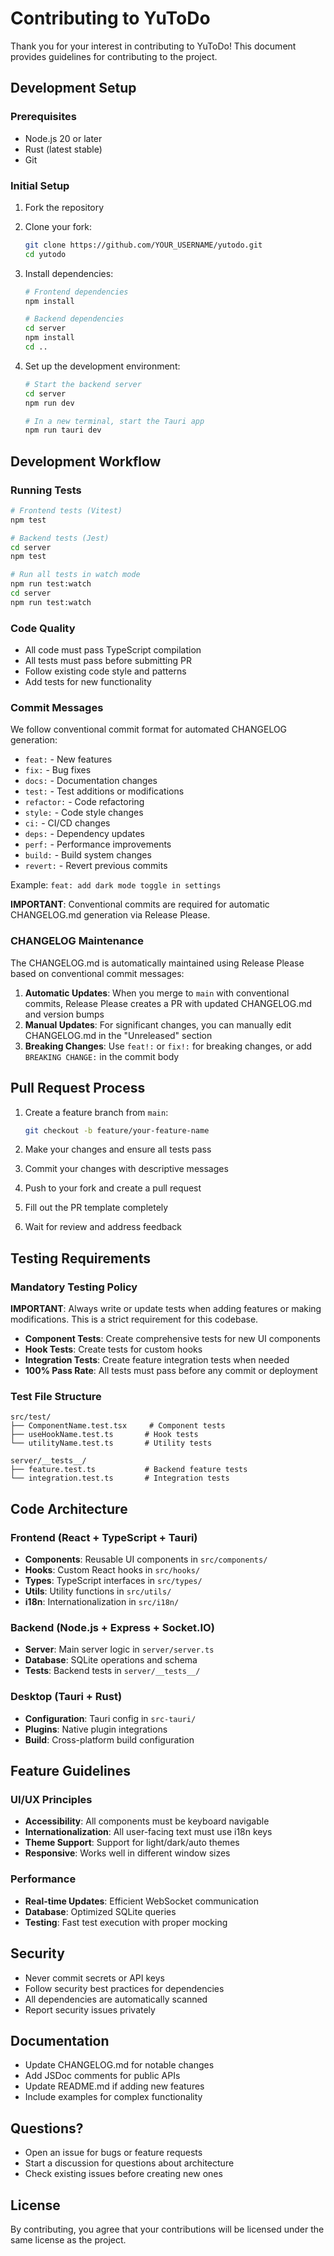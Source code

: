 # Contributing to YuToDo

Thank you for your interest in contributing to YuToDo! This document provides guidelines for contributing to the project.

## Development Setup

### Prerequisites

- Node.js 20 or later
- Rust (latest stable)
- Git

### Initial Setup

1. Fork the repository
2. Clone your fork:
   ```bash
   git clone https://github.com/YOUR_USERNAME/yutodo.git
   cd yutodo
   ```

3. Install dependencies:
   ```bash
   # Frontend dependencies
   npm install
   
   # Backend dependencies
   cd server
   npm install
   cd ..
   ```

4. Set up the development environment:
   ```bash
   # Start the backend server
   cd server
   npm run dev
   
   # In a new terminal, start the Tauri app
   npm run tauri dev
   ```

## Development Workflow

### Running Tests

```bash
# Frontend tests (Vitest)
npm test

# Backend tests (Jest)
cd server
npm test

# Run all tests in watch mode
npm run test:watch
cd server
npm run test:watch
```

### Code Quality

- All code must pass TypeScript compilation
- All tests must pass before submitting PR
- Follow existing code style and patterns
- Add tests for new functionality

### Commit Messages

We follow conventional commit format for automated CHANGELOG generation:

- `feat:` - New features
- `fix:` - Bug fixes
- `docs:` - Documentation changes
- `test:` - Test additions or modifications
- `refactor:` - Code refactoring
- `style:` - Code style changes
- `ci:` - CI/CD changes
- `deps:` - Dependency updates
- `perf:` - Performance improvements
- `build:` - Build system changes
- `revert:` - Revert previous commits

Example: `feat: add dark mode toggle in settings`

**IMPORTANT**: Conventional commits are required for automatic CHANGELOG.md generation via Release Please.

### CHANGELOG Maintenance

The CHANGELOG.md is automatically maintained using Release Please based on conventional commit messages:

1. **Automatic Updates**: When you merge to `main` with conventional commits, Release Please creates a PR with updated CHANGELOG.md and version bumps
2. **Manual Updates**: For significant changes, you can manually edit CHANGELOG.md in the "Unreleased" section
3. **Breaking Changes**: Use `feat!:` or `fix!:` for breaking changes, or add `BREAKING CHANGE:` in the commit body

## Pull Request Process

1. Create a feature branch from `main`:
   ```bash
   git checkout -b feature/your-feature-name
   ```

2. Make your changes and ensure all tests pass

3. Commit your changes with descriptive messages

4. Push to your fork and create a pull request

5. Fill out the PR template completely

6. Wait for review and address feedback

## Testing Requirements

### Mandatory Testing Policy

**IMPORTANT**: Always write or update tests when adding features or making modifications. This is a strict requirement for this codebase.

- **Component Tests**: Create comprehensive tests for new UI components
- **Hook Tests**: Create tests for custom hooks
- **Integration Tests**: Create feature integration tests when needed
- **100% Pass Rate**: All tests must pass before any commit or deployment

### Test File Structure

```
src/test/
├── ComponentName.test.tsx     # Component tests
├── useHookName.test.ts       # Hook tests
└── utilityName.test.ts       # Utility tests

server/__tests__/
├── feature.test.ts           # Backend feature tests
└── integration.test.ts       # Integration tests
```

## Code Architecture

### Frontend (React + TypeScript + Tauri)

- **Components**: Reusable UI components in `src/components/`
- **Hooks**: Custom React hooks in `src/hooks/`
- **Types**: TypeScript interfaces in `src/types/`
- **Utils**: Utility functions in `src/utils/`
- **i18n**: Internationalization in `src/i18n/`

### Backend (Node.js + Express + Socket.IO)

- **Server**: Main server logic in `server/server.ts`
- **Database**: SQLite operations and schema
- **Tests**: Backend tests in `server/__tests__/`

### Desktop (Tauri + Rust)

- **Configuration**: Tauri config in `src-tauri/`
- **Plugins**: Native plugin integrations
- **Build**: Cross-platform build configuration

## Feature Guidelines

### UI/UX Principles

- **Accessibility**: All components must be keyboard navigable
- **Internationalization**: All user-facing text must use i18n keys
- **Theme Support**: Support for light/dark/auto themes
- **Responsive**: Works well in different window sizes

### Performance

- **Real-time Updates**: Efficient WebSocket communication
- **Database**: Optimized SQLite queries
- **Testing**: Fast test execution with proper mocking

## Security

- Never commit secrets or API keys
- Follow security best practices for dependencies
- All dependencies are automatically scanned
- Report security issues privately

## Documentation

- Update CHANGELOG.md for notable changes
- Add JSDoc comments for public APIs
- Update README.md if adding new features
- Include examples for complex functionality

## Questions?

- Open an issue for bugs or feature requests
- Start a discussion for questions about architecture
- Check existing issues before creating new ones

## License

By contributing, you agree that your contributions will be licensed under the same license as the project.